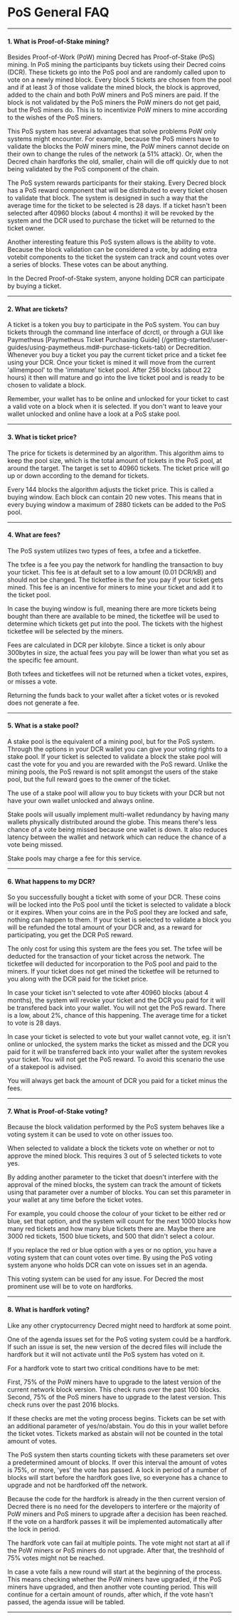 # **<i class="fa fa-ticket"></i> PoS General FAQ**

---

#### **1. What is Proof-of-Stake mining?**

Besides Proof-of-Work (PoW) mining Decred has Proof-of-Stake (PoS) mining. In PoS mining the participants buy tickets using their Decred coins (DCR). These tickets go into the PoS pool and are randomly called upon to vote on a newly mined block. Every block 5 tickets are chosen from the pool and if at least 3 of those validate the mined block, the block is approved, added to the chain and both PoW miners and PoS miners are paid. If the block is not validated by the PoS miners the PoW miners do not get paid, but the PoS miners do. This is to incentivize PoW miners to mine according to the wishes of the PoS miners.

This PoS system has several advantages that solve problems PoW only systems might encounter. For example, because the PoS miners have to validate the blocks the PoW miners mine, the PoW miners cannot decide on their own to change the rules of the network (a 51% attack). Or, when the Decred chain hardforks the old, smaller, chain will die off quickly due to not being validated by the PoS component of the chain.

The PoS system rewards participants for their staking. Every Decred block has a PoS reward component that will be distributed to every ticket chosen to validate that block. The system is designed in such a way that the average time for the ticket to be selected is 28 days. If a ticket hasn't been selected after 40960 blocks (about 4 months) it will be revoked by the system and the DCR used to purchase the ticket will be returned to the ticket owner.

Another interesting feature this PoS system allows is the ability to vote. Because the block validation can be considered a vote, by adding extra votebit components to the ticket the system can track and count votes over a series of blocks. These votes can be about anything.

In the Decred Proof-of-Stake system, anyone holding DCR can participate by buying a ticket.

---

#### **2. What are tickets?**

A ticket is a token you buy to participate in the PoS system. You can buy tickets through the command line interface of dcrctl, or through a GUI like Paymetheus [Paymetheus Ticket Purchasing Guide] (/getting-started/user-guides/using-paymetheus.md#-purchase-tickets-tab)  or Decredition. Whenever you buy a ticket you pay the current ticket price and a ticket fee using your DCR. Once your ticket is mined it will move from the current 'allmempool' to the 'immature' ticket pool. After 256 blocks (about 22 hours) it then will mature and go into the live ticket pool and is ready to be chosen to validate a block.

Remember, your wallet has to be online and unlocked for your ticket to cast a valid vote on a block when it is selected. If you don't want to leave your wallet unlocked and online have a look at a PoS stake pool.

---

#### **3. What is ticket price?**

The price for tickets is determined by an algorithm. This algorithm aims to keep the pool size, which is the total amount of tickets in the PoS pool, at around the target. The target is set to 40960 tickets. The ticket price will go up or down according to the demand for tickets.

Every 144 blocks the algorithm adjusts the ticket price. This is called a buying window. Each block can contain 20 new votes. This means that in every buying window a maximum of 2880 tickets can be added to the PoS pool.

---

#### **4. What are fees?**

The PoS system utilizes two types of fees, a txfee and a ticketfee.
	
The txfee is a fee you pay the network for handling the transaction to buy your ticket. This fee is at default set to a low amount (0.01 DCR/kB) and should not be changed.
The ticketfee is the fee you pay if your ticket gets mined. This fee is an incentive for miners to mine your ticket and add it to the ticket pool.

In case the buying window is full, meaning there are more tickets being bought than there are available to be mined, the ticketfee will be used to determine which tickets get put into the pool. The tickets with the highest ticketfee will be selected by the miners.

Fees are calculated in DCR per kilobyte. Since a ticket is only abour 300bytes in size, the actual fees you pay will be lower than what you set as the specific fee amount.

Both txfees and ticketfees will not be returned when a ticket votes, expires, or misses a vote.

Returning the funds back to your wallet after a ticket votes or is revoked does not generate a fee.

---

#### **5. What is a stake pool?**

A stake pool is the equivalent of a mining pool, but for the PoS system. Through the options in your DCR wallet you can give your voting rights to a stake pool. If your ticket is selected to validate a block the stake pool will cast the vote for you and you are rewarded with the PoS reward. Unlike the mining pools, the PoS reward is not split amongst the users of the stake pool, but the full reward goes to the owner of the ticket.

The use of a stake pool will allow you to buy tickets with your DCR but not have your own wallet unlocked and always online.

Stake pools will usually implement multi-wallet redundancy by having many wallets physically distributed around the globe. This means there's less chance of a vote being missed because one wallet is down. It also reduces latency between the wallet and network which can reduce the chance of a vote being missed.

Stake pools may charge a fee for this service.

---

#### **6. What happens to my DCR?**

So you successfully bought a ticket with some of your DCR. These coins will be locked into the PoS pool	until the ticket is selected to validate a block or it expires. When your coins are in the PoS pool they are locked and safe, nothing can happen to them. If your ticket is selected to validate a block you will be refunded the total amount of your DCR and, as a reward for participating, you get the DCR PoS reward.

The only cost for using this system are the fees you set. The txfee will be deducted for the transaction of your ticket across the network. The ticketfee will deducted for incorporation to the PoS pool and paid to the miners. If your ticket does not get mined the ticketfee will be returned to you along with the DCR paid for the ticket price.

In case your ticket isn't selected to vote after 40960 blocks (about 4 months), the system will revoke your ticket and the DCR you paid for it will be transfered back into your wallet. You will not get the PoS reward. There is a low, about 2%, chance of this happening. The average time for a ticket to vote is 28 days.

In case your ticket is selected to vote but your wallet cannot vote, eg. it isn't online or unlocked, the system marks the ticket as missed and the DCR you paid for it will be transferred back into your wallet after the system revokes your ticket. You will not get the PoS reward. To avoid this scenario the use of a stakepool is advised.

You will always get back the amount of DCR you paid for a ticket minus the fees.

---

#### **7. What is Proof-of-Stake voting?**

Because the block validation performed by the PoS system behaves like a voting system it can be used to vote on other issues too.

When selected to validate a block the tickets vote on whether or not to approve the mined block. This requires 3 out of 5 selected tickets to vote yes.

By adding another parameter to the ticket that doesn't interfere with the approval of the mined blocks, the system can track the amount of tickets using that parameter over a number of blocks. You can set this parameter in your wallet at any time before the ticket votes. 

For example, you could choose the colour of your ticket to be either red or blue, set that option, and the system will count for the next 1000 blocks how many red tickets and how many blue tickets there are. Maybe there are 3000 red tickets, 1500 blue tickets, and 500 that didn't select a colour.

If you replace the red or blue option with a yes or no option, you have a voting system that can count votes over time. By using the PoS voting system anyone who holds DCR can vote on issues set in an agenda.

This voting system can be used for any issue. For Decred the most prominent use will be to vote on hardforks.

---

#### **8. What is hardfork voting?**

Like any other cryptocurrency Decred might need to hardfork at some point.

One of the agenda issues set for the PoS voting system could be a hardfork. If such an issue is set, the new version of the decred files will include the hardfork but it will not activate until the PoS system has voted on it.

For a hardfork vote to start two critical conditions have to be met:

First, 75% of the PoW miners have to upgrade to the latest version of the current network block version. This check runs over the past 100 blocks.
Second, 75% of the PoS miners have to upgrade to the latest version. This check runs over the past 2016 blocks.

If these checks are met the voting process begins. Tickets can be set with an additional parameter of yes/no/abstain. You do this in your wallet before the ticket votes. Tickets marked as abstain will not be counted in the total amount of votes.

The PoS system then starts counting tickets with these parameters set over a predetermined amount of blocks. If over this interval the amount of votes is 75%, or more, 'yes' the vote has passed. A lock in period of a number of blocks will start before the hardfork goes live, so everyone has a chance to upgrade and not be hardforked off the network.

Because the code for the hardfork is already in the then current version of Decred there is no need for the developers to interfere or the majority of PoW miners and PoS miners to upgrade after a decision has been reached. If the vote on a hardfork passes it will be implemented automatically after the lock in period.

The hardfork vote can fail at multiple points. The vote might not start at all if the PoW miners or PoS miners do not upgrade. After that, the treshhold of 75% votes might not be reached.

In case a vote fails a new round will start at the beginning of the process. This means checking whether the PoW miners have upgraded, if the PoS miners have upgraded, and then another vote counting period. This will continue for a certain amount of rounds, after which, if the vote hasn't passed, the agenda issue will be tabled.

---
